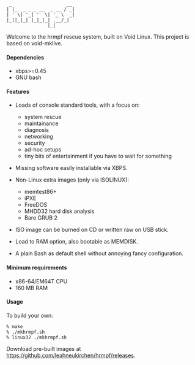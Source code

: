      _                    __ 
    | |_  _ _ _ __  _ __ / _|
    | ' \| '_| '  \| '_ \  _|
    |_||_|_| |_|_|_| .__/_|
                   |_|       

Welcome to the hrmpf rescue system, built on Void Linux.
This project is based on void-mklive.

#### Dependencies

* xbps>=0.45
* GNU bash

#### Features

* Loads of console standard tools, with a focus on:
   * system rescue
   * maintainance
   * diagnosis
   * networking
   * security
   * ad-hoc setups
   * tiny bits of entertainment if you have to wait for something

* Missing software easily installable via XBPS.

* Non-Linux extra images (only via ISOLINUX):
   * memtest86+
   * iPXE
   * FreeDOS
   * MHDD32 hard disk analysis
   * Bare GRUB 2

* ISO image can be burned on CD or written raw on USB stick.

* Load to RAM option, also bootable as MEMDISK.

* A plain Bash as default shell without annoying fancy configuration.

#### Minimum requirements

* x86-64/EM64T CPU
* 160 MB RAM

#### Usage

To build your own:

    % make
    % ./mkhrmpf.sh
    % linux32 ./mkhrmpf.sh

Download pre-built images at
<https://github.com/leahneukirchen/hrmpf/releases>.

